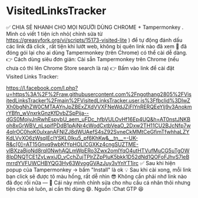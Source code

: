 # VisitedLinksTracker
✅ CHIA SẺ NHANH CHO MỌI NGƯỜI DÙNG CHROME + Tampermonkey .
Mình có viết 1 tiện ích nhỏ( chỉnh sửa từ https://greasyfork.org/vi/scripts/15173-visited-lite ) để tự động đánh dấu các link đã click , rất tiện khi lướt web, không bị quên link nào đã xem 👀
đã đóng gói lại cho ai dùng Tampermonkey (trên Chrome) có thể cài dễ dàng.
👉 Cách dùng siêu đơn giản:
Cài sẵn Tampermonkey trên Chrome (nếu chưa có thì lên Chrome Store search là ra)
👉 Bấm vào link để cài đặt Visited Links Tracker:

https://l.facebook.com/l.php?u=https%3A%2F%2Fraw.githubusercontent.com%2Fngothang2805%2FVisitedLinksTracker%2Fmain%2FVisitedLinksTracker.user.js%3Ffbclid%3DIwZXh0bgNhZW0CMTAAYnJpZBExZXdVVXFNeWdJZjFlYnRERQEeYlj9v3AnokmrYBfn_wVnxrkGnzKfDvbZSpPija--dGS0MojyJnRwhEspybU_aem_uFDc_hfbVULOvHf16Ep4UQ&h=AT0nstJNKBoh8xGrWBV_nLspifPDdB1pAjNr4cWodCxtbVeaO_2Dxw2TH11CU2BJcNfp7w4qIrOC0hoK0ulxanAFNlZJ8dWUAefS4sZ92SvneCkMMtCeGfimTfwhhaLZYKdLVvXO6zWsqIEclYSKL0lku5_pf6KhKw&__tn__=-UK-R&c[0]=AT15Gnvq9wbKfYpHOLlCGXKz4cngSUZTME-vlBXzaBjoNd8rqI0NwhAQLmWpERo3Zwx2omlYqO4utHTVufMuCG5uTgOW8IpDNQTCE1ZyLwxiJD_vCchZujTPlrZZpPIuK5bkk1D52dNd1QOFoFJhvS7leBmrrdYVFUWCHBYQG3Hy63WvogGVAzJuy3vYnYT1irc
✅ Sau khi hiện popup của Tampermonkey → bấm "Install" là ok
💡 Sau khi cài xong, mỗi link bạn click sẽ được tô màu hồng, rất dễ nhìn 😎
Không cần phải nhớ link nào đã đọc rồi nữa
—
🧩 Cái này mình chỉnh sửa cho nhu cầu cá nhân thôi nhưng tiện chia sẻ luôn, ai cần thì dùng 😄.
Nguồn :Chat GTP 😆
